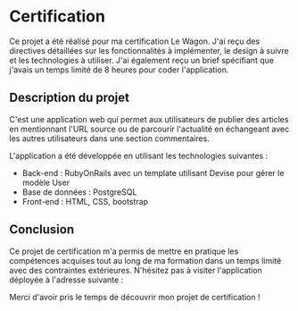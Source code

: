 # Certification

Ce projet a été réalisé pour ma certification Le Wagon. J'ai reçu des directives détaillées sur les fonctionnalités à implémenter, le design à suivre et les technologies à utiliser. J'ai également reçu un brief spécifiant que j'avais un temps limité de 8 heures pour coder l'application.

## Description du projet

C'est une application web qui permet aux utilisateurs de publier des articles en mentionnant l'URL source ou de parcourir l'actualité en échangeant avec les autres utilisateurs dans une section commentaires.

L'application a été développée en utilisant les technologies suivantes :

- Back-end : RubyOnRails avec un template utilisant Devise pour gérer le modèle User
- Base de données : PostgreSQL
- Front-end : HTML, CSS, bootstrap

## Conclusion

Ce projet de certification m'a permis de mettre en pratique les compétences acquises tout au long de ma formation dans un temps limité avec des contraintes extérieures.
N'hésitez pas à visiter l'application déployée à l'adresse suivante :

Merci d'avoir pris le temps de découvrir mon projet de certification !


